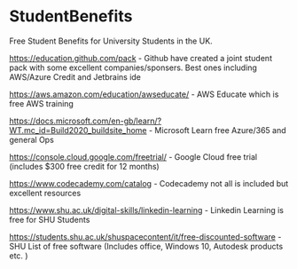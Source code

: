# StudentBenefits
Free Student Benefits for University Students in the UK.

https://education.github.com/pack - Github have created a joint student pack with some excellent companies/sponsers. Best ones including AWS/Azure Credit and Jetbrains ide

https://aws.amazon.com/education/awseducate/ - AWS Educate which is free AWS training 

https://docs.microsoft.com/en-gb/learn/?WT.mc_id=Build2020_buildsite_home - Microsoft Learn free Azure/365 and general Ops

https://console.cloud.google.com/freetrial/ - Google Cloud free trial (includes $300 free credit for 12 months)

https://www.codecademy.com/catalog - Codecademy not all is included but excellent resources

https://www.shu.ac.uk/digital-skills/linkedin-learning - Linkedin Learning is free for SHU Students

https://students.shu.ac.uk/shuspacecontent/it/free-discounted-software - SHU List of free software (Includes office, Windows 10, Autodesk products etc. )
